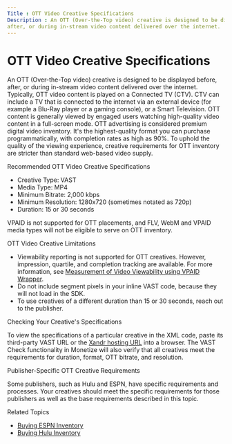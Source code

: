 ```yaml
---
Title : OTT Video Creative Specifications
Description : An OTT (Over-the-Top video) creative is designed to be displayed before,
after, or during in-stream video content delivered over the internet.
---
```



# OTT Video Creative Specifications



An OTT (Over-the-Top video) creative is designed to be displayed before,
after, or during in-stream video content delivered over the internet.
Typically, OTT video content is played on a Connected TV (CTV). CTV can
include a TV that is connected to the internet via an external device
(for example a Blu-Ray player or a gaming console), or a Smart
Television. OTT content is generally viewed by engaged users watching
high-quality video content in a full-screen mode. OTT advertising is
considered premium digital video inventory. It's the highest-quality
format you can purchase programmatically, with completion rates as high
as 90%. To uphold the quality of the viewing experience, creative
requirements for OTT inventory are stricter than standard web-based
video supply.

Recommended OTT Video Creative Specifications

- Creative Type: VAST
- Media Type: MP4
- Minimum Bitrate: 2,000 kbps
- Minimum Resolution: 1280x720 (sometimes notated as 720p)
- Duration: 15 or 30 seconds

VPAID is not supported for OTT placements, and FLV, WebM and VPAID media
types will not be eligible to serve on OTT inventory.

OTT Video Creative Limitations

- Viewability reporting is not supported for OTT creatives. However,
  impression, quartile, and completion tracking are available. For more
  information, see
  <a href="video-viewability.html" class="xref">Measurement of Video
  Viewability using VPAID Wrapper</a>.
- Do not include segment pixels in your inline VAST code, because they
  will not load in the SDK.
- To use creatives of a different duration than 15 or 30 seconds, reach
  out to the publisher.

Checking Your Creative's Specifications

To view the specifications of a particular creative in the XML code,
paste its third-party VAST URL or the
<a href="http://ib.adnxs.com/cr?id=CREATIVE_ID&amp;format=vast"
class="xref" target="_blank">Xandr hosting
URL</a> into a browser. The VAST Check functionality in
Monetize will also verify that all creatives
meet the requirements for duration, format, OTT bitrate, and resolution.

Publisher-Specific OTT Creative Requirements

Some publishers, such as Hulu and ESPN, have specific requirements and
processes. Your creatives should meet the specific requirements for
those publishers as well as the base requirements described in this
topic.

Related Topics

- <a href="buying-espn-inventory.html" class="xref">Buying ESPN
  Inventory</a>
- <a href="buying-hulu-inventory.html" class="xref">Buying Hulu
  Inventory</a>





